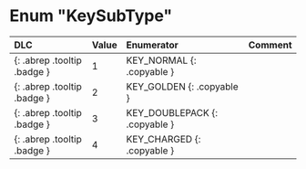 # Enum "KeySubType"
|DLC|Value|Enumerator|Comment|
|:--|:--|:--|:--|
|[ ](#){: .abrep .tooltip .badge }|1 |KEY_NORMAL {: .copyable } |  |
|[ ](#){: .abrep .tooltip .badge }|2 |KEY_GOLDEN {: .copyable } |  |
|[ ](#){: .abrep .tooltip .badge }|3 |KEY_DOUBLEPACK {: .copyable } |  |
|[ ](#){: .abrep .tooltip .badge }|4 |KEY_CHARGED {: .copyable } |  |